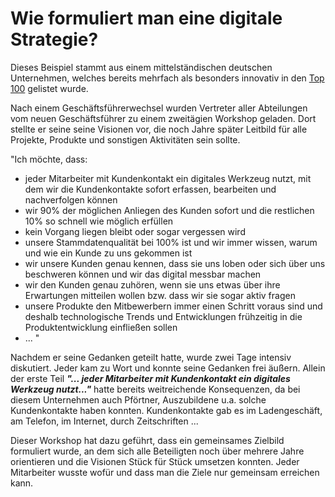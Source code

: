 # Wie formuliert man eine digitale Strategie?

Dieses Beispiel stammt aus einem mittelständischen deutschen Unternehmen, welches bereits mehrfach als besonders innovativ in den [Top 100](https://www.top100.de) gelistet wurde.  

Nach einem Geschäftsführerwechsel wurden Vertreter aller Abteilungen vom neuen Geschäftsführer zu einem zweitägien Workshop geladen. Dort stellte er seine seine Visionen vor, die noch Jahre später Leitbild für alle Projekte, Produkte und sonstigen Aktivitäten sein sollte. 

"Ich möchte, dass:
- jeder Mitarbeiter mit Kundenkontakt ein digitales Werkzeug nutzt, mit dem wir die Kundenkontakte sofort erfassen, bearbeiten und nachverfolgen können
- wir 90% der möglichen Anliegen des Kunden sofort und die restlichen 10% so schnell wie möglich erfüllen
- kein Vorgang liegen bleibt oder sogar vergessen wird
- unsere Stammdatenqualität bei 100% ist und wir immer wissen, warum und wie ein Kunde zu uns gekommen ist
- wir unsere Kunden genau kennen, dass sie uns loben oder sich über uns beschweren können und wir das digital messbar machen
- wir den Kunden genau zuhören, wenn sie uns etwas über ihre Erwartungen mitteilen wollen bzw. dass wir sie sogar aktiv fragen
- unsere Produkte den Mitbewerbern immer einen Schritt voraus sind und deshalb technologische Trends und Entwicklungen frühzeitig in die Produktentwicklung einfließen sollen
- ...
"

Nachdem er seine Gedanken geteilt hatte, wurde zwei Tage intensiv diskutiert. Jeder kam zu Wort und konnte seine Gedanken frei äußern. Allein der erste Teil ***"... jeder Mitarbeiter mit Kundenkontakt ein digitales Werkzeug nutzt..."*** hatte bereits weitreichende Konsequenzen, da bei diesem Unternehmen auch Pförtner, Auszubildene u.a. solche Kundenkontakte haben konnten. Kundenkontakte gab es im Ladengeschäft, am Telefon, im Internet, durch Zeitschriften ... 

Dieser Workshop hat dazu geführt, dass ein gemeinsames Zielbild formuliert wurde, an dem sich alle Beteiligten noch über mehrere Jahre orientieren und die Visionen Stück für Stück umsetzen konnten. Jeder Mitarbeiter wusste wofür und dass man die Ziele nur gemeinsam erreichen kann.  